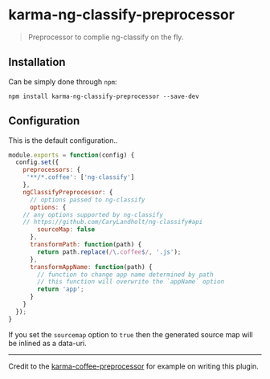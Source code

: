 # karma-ng-classify-preprocessor

> Preprocessor to complie ng-classify on the fly.

## Installation

Can be simply done through `npm`:

```
npm install karma-ng-classify-preprocessor --save-dev
```

## Configuration
This is the default configuration..
```js
module.exports = function(config) {
  config.set({
    preprocessors: {
     '**/*.coffee': ['ng-classify']
    },
    ngClassifyPreprocessor: {
      // options passed to ng-classify
      options: {
	// any options supported by ng-classify
	// https://github.com/CaryLandholt/ng-classify#api
        sourceMap: false
      },
      transformPath: function(path) {
        return path.replace(/\.coffee$/, '.js');
      },
      transformAppName: function(path) {
      	// function to change app name determined by path
        // this function will overwrite the `appName` option
      	return 'app';
      }
    }
  });
}
```

If you set the `sourcemap` option to `true` then the generated source map will be inlined as a data-uri.

---
Credit to the [karma-coffee-preprocessor] for example on writing this plugin.

[karma-coffee-preprocessor]: https://github.com/karma-runner/karma-coffee-preprocessor
